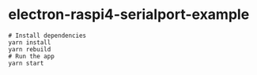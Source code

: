 # electron-raspi4-serialport-example

```
# Install dependencies
yarn install
yarn rebuild
# Run the app
yarn start
```

